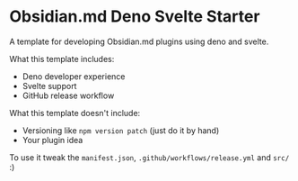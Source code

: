 # Obsidian.md Deno Svelte Starter

A template for developing Obsidian.md plugins using deno and svelte. 

What this template includes:

- Deno developer experience 
- Svelte support
- GitHub release workflow

What this template doesn't include:

- Versioning like `npm version patch` (just do it by hand)
- Your plugin idea

To use it tweak the `manifest.json`, `.github/workflows/release.yml` and `src/` :)